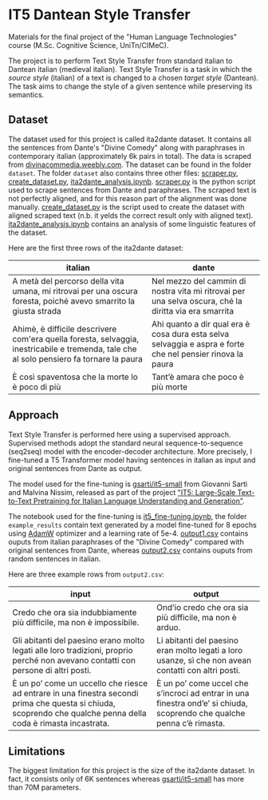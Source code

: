 # IT5 Dantean Style Transfer

Materials for the final project of the "Human Language Technologies" course (M.Sc. Cognitive Science, UniTn/CIMeC).

The project is to perform Text Style Transfer from standard italian to Dantean italian (medieval italian). Text Style Transfer is a task in which the *source style* (italian) of a text is changed to a chosen *target style* (Dantean). The task aims to change the style of a given sentence while preserving its semantics.

## Dataset

The dataset used for this project is called ita2dante dataset. It contains all the sentences from Dante's "Divine Comedy" along with paraphrases in contemporary italian (approximately 6k pairs in total). The data is scraped from [divinacommedia.weebly.com](https://divinacommedia.weebly.com/). The dataset can be found in the folder `dataset`. The folder `dataset` also contains three other files: [scraper.py](dataset/scraper.py), [create_dataset.py](dataset/create_dataset.py), [ita2dante_analysis.ipynb](dataset/ita2dante_analysis.ipynb). [scraper.py](dataset/scraper.py) is the python script used to scrape sentences from Dante and paraphrases. The scraped text is not perfectly aligned, and for this reason part of the alignment was done manually. [create_dataset.py](dataset/create_dataset.py) is the script used to create the dataset with aligned scraped text (n.b. it yelds the correct result only with aligned text). [ita2dante_analysis.ipynb](dataset/ita2dante_analysis.ipynb) contains an analysis of some linguistic features of the dataset.



Here are the first three rows of the ita2dante dataset:

italian | dante
------------- | -------------
A metà del percorso della vita umana, mi ritrovai per una oscura foresta, poiché avevo smarrito la giusta strada  | Nel mezzo del cammin di nostra vita mi ritrovai per una selva oscura, ché la diritta via era smarrita
Ahimè, è difficile descrivere com'era quella foresta, selvaggia, inestricabile e tremenda, tale che al solo pensiero fa tornare la paura | Ahi quanto a dir qual era è cosa dura esta selva selvaggia e aspra e forte che nel pensier rinova la paura
È così spaventosa che la morte lo è poco di più | Tant’è amara che poco è più morte

## Approach

Text Style Transfer is performed here using a supervised approach. Supervised methods adopt the standard neural sequence-to-sequence (seq2seq) model with the encoder-decoder architecture. More precisely, I fine-tuned a T5 Transformer model having sentences in italian as input and original sentences from Dante as output. 

The model used for the fine-tuning is [gsarti/it5-small](https://huggingface.co/gsarti/it5-small) from Giovanni Sarti and Malvina Nissim, released as part of the project ["IT5: Large-Scale Text-to-Text Pretraining for Italian Language Understanding and Generation"](https://arxiv.org/abs/2203.03759).

The notebook used for the fine-tuning is [it5_fine-tuning.ipynb](it5_fine-tuning.ipynb), the folder `example_results` contain text generated by a model fine-tuned for 8 epochs using [AdamW](https://pytorch.org/docs/stable/generated/torch.optim.AdamW.html) optimizer and a learning rate of 5e-4. [output1.csv](example_results/output1.csv) contains ouputs from italian paraphrases of the "Divine Comedy" compared with original sentences from Dante, whereas [output2.csv](example_results/output2.csv) contains ouputs from random sentences in italian.

Here are three example rows from `output2.csv`:

input | output
------------- | -------------
Credo che ora sia indubbiamente più difficile, ma non è impossibile. | Ond’io credo che ora sia più difficile, ma non è arduo.
Gli abitanti del paesino erano molto legati alle loro tradizioni, proprio perché non avevano contatti con persone di altri posti. | Li abitanti del paesino eran molto legati a loro usanze, sì che non avean contatti con altri posti.
È un po’ come un uccello che riesce ad entrare in una finestra secondi prima che questa si chiuda, scoprendo che qualche penna della coda è rimasta incastrata. | È un po’ come uccel che s’incroci ad entrar in una finestra ond’e’ si chiuda, scoprendo che qualche penna c’è rimasta.

## Limitations

The biggest limitation for this project is the size of the ita2dante dataset. In fact, it consists only of 6K sentences whereas [gsarti/it5-small](https://huggingface.co/gsarti/it5-small) has more than 70M parameters.

